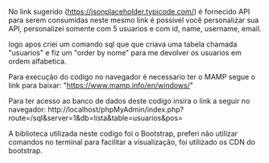  No link sugerido (https://jsonplaceholder.typicode.com/) é fornecido API para serem consumidas
neste mesmo link é possivel você personalizar sua API, personalizei somente com 5 usuarios e
com id, name, username, email.

logo apos criei um comando sql que que criava uma tabela chamada "usuarios" e fiz um "order by nome"
para me devolver os usuarios em ordem alfabetica.

Para execução do codigo no navegador é necessario ter o MAMP segue o link para baixar:
"https://www.mamp.info/en/windows/"

Para ter acesso ao banco de dados deste codigo insira o link a seguir no navegador:
http://localhost/phpMyAdmin/index.php?route=/sql&server=1&db=lista&table=usuarios&pos=

A biblioteca utilizada neste codigo foi o Bootstrap, preferi não utilizar comandos no terminal para
facilitar a visualização, foi utilizado os CDN do bootstrap.
